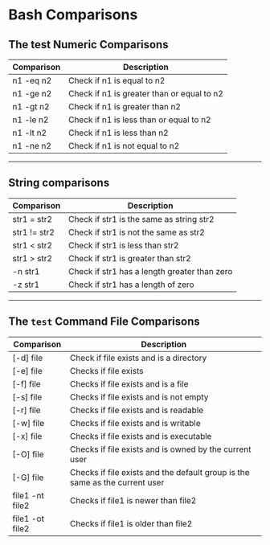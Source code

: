 # Bash Comparisons

## The test Numeric Comparisons

| Comparison | Description |
| -- | -- |
| n1 -eq n2 | Check if n1 is equal to n2 |
| n1 -ge n2 | Check if n1 is greater than or equal to n2 |
| n1 -gt n2 | Check if n1 is greater than n2 |
| n1 -le n2 | Check if n1 is less than or equal to n2 |
| n1 -lt n2 | Check if n1 is less than n2 |
| n1 -ne n2 | Check if n1 is not equal to n2 |

---

## String comparisons

| Comparison | Description |
| -- | -- |
| str1 = str2  | Check if str1 is the same as string str2 |
| str1 != str2 | Check if str1 is not the same as str2 |
| str1 < str2  | Check if str1 is less than str2 |
| str1 > str2  | Check if str1 is greater than str2 |
| -n str1      | Check if str1 has a length greater than zero |
| -z str1      | Check if str1 has a length of zero |

---

## The `test` Command File Comparisons

| Comparison | Description |
| -- | -- |
| [-d] file | Check if file exists and is a directory |
| [-e] file | Checks if file exists |
| [-f] file | Checks if file exists and is a file |
| [-s] file | Checks if file exists and is not empty |
| [-r] file | Checks if file exists and is readable |
| [-w] file | Checks if file exists and is writable |
| [-x] file | Checks if file exists and is executable |
| [-O] file | Checks if file exists and is owned by the current user |
| [-G] file | Checks if file exists and the default group is the same as the current user |
| file1 -nt file2 | Checks if file1 is newer than file2 |
| file1 -ot file2 | Checks if file1 is older than file2 |
